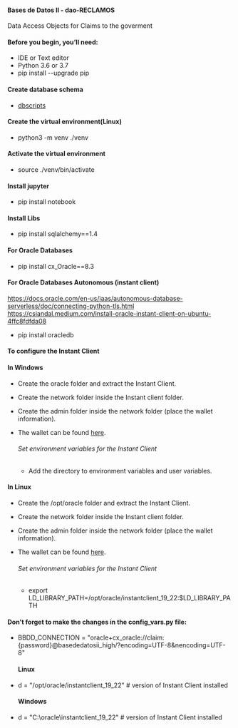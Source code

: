 
#### Bases de Datos II - dao-RECLAMOS

Data Access Objects for Claims to the goverment

#### Before you begin, you’ll need:
* IDE or Text editor 
* Python 3.6 or 3.7
* pip install --upgrade pip

#### Create database schema
* [dbscripts](dbscripts.sql)

#### Create the virtual environment(Linux)
* python3 -m venv ./venv

#### Activate the virtual environment
* source ./venv/bin/activate

#### Install jupyter
* pip install notebook 

#### Install Libs
* pip install sqlalchemy==1.4

#### For Oracle Databases
* pip install cx_Oracle==8.3

#### For Oracle Databases Autonomous (instant client)
https://docs.oracle.com/en-us/iaas/autonomous-database-serverless/doc/connecting-python-tls.html
https://csiandal.medium.com/install-oracle-instant-client-on-ubuntu-4ffc8fdfda08

* pip install oracledb

#### To configure the Instant Client

#### In Windows 

* Create the oracle folder and extract the Instant Client.
* Create the network folder inside the Instant client folder.
* Create the admin folder inside the network folder (place the wallet information).
* The wallet can be found [here](https://drive.google.com/file/d/1Fze0mBvByvDIUAEWWIa2TeYak4uc2De6/view?usp=drive_link).

    ###### Set environment variables for the Instant Client

    * Add the directory to environment variables and user variables.

#### In Linux

* Create the /opt/oracle folder and extract the Instant Client.
* Create the network folder inside the Instant client folder.
* Create the admin folder inside the network folder (place the wallet information).
* The wallet can be found [here](https://drive.google.com/file/d/1Fze0mBvByvDIUAEWWIa2TeYak4uc2De6/view?usp=drive_link).

    ###### Set environment variables for the Instant Client

    * export LD_LIBRARY_PATH=/opt/oracle/instantclient_19_22:$LD_LIBRARY_PATH


#### Don't forget to make the changes in the config_vars.py file:

* BBDD_CONNECTION = "oracle+cx_oracle://claim:{password}@basededatosii_high/?encoding=UTF-8&nencoding=UTF-8"
    #### Linux
* d = "/opt/oracle/instantclient_19_22"  # version of Instant Client installed
    #### Windows 
* d = "C:\\oracle\\instantclient_19_22"  # version of Instant Client installed
